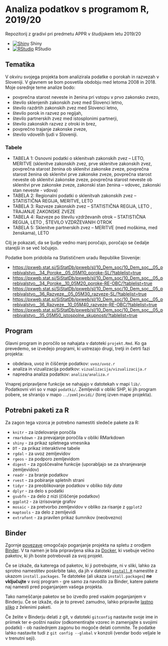 # Analiza podatkov s programom R, 2019/20

Repozitorij z gradivi pri predmetu APPR v študijskem letu 2019/20

* [![Shiny](http://mybinder.org/badge.svg)](http://mybinder.org/v2/gh/jaanos/APPR-2019-20/master?urlpath=shiny/APPR-2019-20/projekt.Rmd) Shiny
* [![RStudio](http://mybinder.org/badge.svg)](http://mybinder.org/v2/gh/jaanos/APPR-2019-20/master?urlpath=rstudio) RStudio

## Tematika

V okviru svojega projekta bom analizirala podatke o porokah in razvezah v Sloveniji. V glavnem se bom posvetila obdobju med letoma 2008 in 2018. Moje osrednje teme analize bodo: 

* povprečna starost neveste in ženina pri vstopu v prvo zakonsko zvezo,
* število sklenjenih zakonskih zvez med Slovenci letno,
* število razdrtih zakonskih zvez med Slovenci letno,
* število porok in razvez po regijah,
* število partnerskih zvez med istosplonimi partnerji,
* število zakonskih razvez z otroki in brez,
* povprečno trajanje zakonske zveze,
* število vdovelih ljudi v Sloveniji.

### Tabele
* TABELA 1: Osnovni podatki o sklenitvah zakonskih zvez – LETO, MERITVE (sklenitve zakonskih zvez, prve sklenitve zakonskih zvez, povprečna starost ženina ob sklenitvi zakonske zveze, povprečna starost ženina ob sklenitvi prve zakonske zveze, povprečna starost neveste ob sklenitvi zakonske zveze, povprečna starost neveste ob sklenitvi prve zakonske zveze, zakonski stan ženina – vdovec, zakonski stan neveste - vdova)
* TABELA 2: Regionalni podatki o sklenitvah zakonskih zvez – STATISTIČNA REGIJA, MERITVE, LETO
* TABELA 3: Razveze zakonskih zvez – STATISTIČNA REGIJA, LETO , TRAJANJE ZAKONSKE ZVEZE
* TABELA 4: Razveze po številu vzdrževanih otrok –  STATISTIČNA REGIJA, LETO , ŠTEVILO VZDRŽEVANIH OTROK
 * TABELA 5: Sklenitve partnerskih zvez – MERITVE (med moškima, med ženskama), LETO

Cilj je pokazati, da se ljudje vedno manj poročajo, poročajo se čedalje starejši in se več ločujejo. 

Podatke bom pridobila na Statističnem uradu Republike Slovenije:

* https://pxweb.stat.si/SiStatDb/pxweb/sl/10_Dem_soc/10_Dem_soc__05_prebivalstvo__34_Poroke__05_05M10_poroke-SL/?tablelist=true
* https://pxweb.stat.si/SiStatDb/pxweb/sl/10_Dem_soc/10_Dem_soc__05_prebivalstvo__34_Poroke__10_05M20_poroke-RE-OBC/?tablelist=true
* https://pxweb.stat.si/SiStatDb/pxweb/sl/10_Dem_soc/10_Dem_soc__05_prebivalstvo__36_Razveze__05_05M30_razveze-SL/?tablelist=true
* https://pxweb.stat.si/SiStatDb/pxweb/sl/10_Dem_soc/10_Dem_soc__05_prebivalstvo__36_Razveze__10_05M40_razveze-RE-OBC/?tablelist=true
* https://pxweb.stat.si/SiStatDb/pxweb/sl/10_Dem_soc/10_Dem_soc__05_prebivalstvo__35_05M50_istospolne_skupnosti/?tablelist=true



## Program

Glavni program in poročilo se nahajata v datoteki `projekt.Rmd`.
Ko ga prevedemo, se izvedejo programi, ki ustrezajo drugi, tretji in četrti fazi projekta:

* obdelava, uvoz in čiščenje podatkov: `uvoz/uvoz.r`
* analiza in vizualizacija podatkov: `vizualizacija/vizualizacija.r`
* napredna analiza podatkov: `analiza/analiza.r`

Vnaprej pripravljene funkcije se nahajajo v datotekah v mapi `lib/`.
Podatkovni viri so v mapi `podatki/`.
Zemljevidi v obliki SHP, ki jih program pobere,
se shranijo v mapo `../zemljevidi/` (torej izven mape projekta).

## Potrebni paketi za R

Za zagon tega vzorca je potrebno namestiti sledeče pakete za R:

* `knitr` - za izdelovanje poročila
* `rmarkdown` - za prevajanje poročila v obliki RMarkdown
* `shiny` - za prikaz spletnega vmesnika
* `DT` - za prikaz interaktivne tabele
* `rgdal` - za uvoz zemljevidov
* `rgeos` - za podporo zemljevidom
* `digest` - za zgoščevalne funkcije (uporabljajo se za shranjevanje zemljevidov)
* `readr` - za branje podatkov
* `rvest` - za pobiranje spletnih strani
* `tidyr` - za preoblikovanje podatkov v obliko *tidy data*
* `dplyr` - za delo s podatki
* `gsubfn` - za delo z nizi (čiščenje podatkov)
* `ggplot2` - za izrisovanje grafov
* `mosaic` - za pretvorbo zemljevidov v obliko za risanje z `ggplot2`
* `maptools` - za delo z zemljevidi
* `extrafont` - za pravilen prikaz šumnikov (neobvezno)

## Binder

Zgornje [povezave](#analiza-podatkov-s-programom-r-201819)
omogočajo poganjanje projekta na spletu z orodjem [Binder](https://mybinder.org/).
V ta namen je bila pripravljena slika za [Docker](https://www.docker.com/),
ki vsebuje večino paketov, ki jih boste potrebovali za svoj projekt.

Če se izkaže, da katerega od paketov, ki ji potrebujete, ni v sliki,
lahko za sprotno namestitev poskrbite tako,
da jih v datoteki [`install.R`](install.R) namestite z ukazom `install.packages`.
Te datoteke (ali ukaza `install.packages`) **ne vključujte** v svoj program -
gre samo za navodilo za Binder, katere pakete naj namesti pred poganjanjem vašega projekta.

Tako nameščanje paketov se bo izvedlo pred vsakim poganjanjem v Binderju.
Če se izkaže, da je to preveč zamudno,
lahko pripravite [lastno sliko](https://github.com/jaanos/APPR-docker) z želenimi paketi.

Če želite v Binderju delati z git,
v datoteki `gitconfig` nastavite svoje ime in priimek ter e-poštni naslov
(odkomentirajte vzorec in zamenjajte s svojimi podatki) -
ob naslednjem zagonu bo mogoče delati commite.
Te podatke lahko nastavite tudi z `git config --global` v konzoli
(vendar bodo veljale le v trenutni seji).
